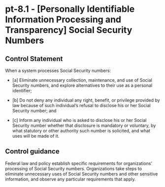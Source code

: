 # pt-8.1 - \[Personally Identifiable Information Processing and Transparency\] Social Security Numbers

## Control Statement

When a system processes Social Security numbers:

- \[a\] Eliminate unnecessary collection, maintenance, and use of Social Security numbers, and explore alternatives to their use as a personal identifier;

- \[b\] Do not deny any individual any right, benefit, or privilege provided by law because of such individual’s refusal to disclose his or her Social Security number; and

- \[c\] Inform any individual who is asked to disclose his or her Social Security number whether that disclosure is mandatory or voluntary, by what statutory or other authority such number is solicited, and what uses will be made of it.

## Control guidance

Federal law and policy establish specific requirements for organizations’ processing of Social Security numbers. Organizations take steps to eliminate unnecessary uses of Social Security numbers and other sensitive information, and observe any particular requirements that apply.
